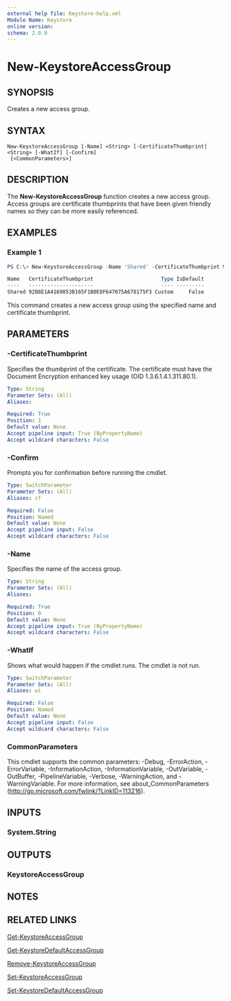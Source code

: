 ```yaml
---
external help file: Keystore-help.xml
Module Name: Keystore
online version:
schema: 2.0.0
---
```


# New-KeystoreAccessGroup

## SYNOPSIS
Creates a new access group.

## SYNTAX

```
New-KeystoreAccessGroup [-Name] <String> [-CertificateThumbprint] <String> [-WhatIf] [-Confirm]
 [<CommonParameters>]
```

## DESCRIPTION
The **New-KeystoreAccessGroup** function creates a new access group. Access groups are certificate thumbprints that have been given friendly names so they can be more easily referenced.

## EXAMPLES

### Example 1
```powershell
PS C:\> New-KeystoreAccessGroup -Name 'Shared' -CertificateThumbprint 92B8E1A4169853B165F1B0E8F647075A678175F3

Name   CertificateThumbprint                      Type IsDefault
----   ---------------------                      ---- ---------
Shared 92B8E1A4169853B165F1B0E8F647075A678175F3 Custom     False
```

This command creates a new access group using the specified name and certificate thumbprint.

## PARAMETERS

### -CertificateThumbprint
Specifies the thumbprint of the certificate. The certificate must have the Document Encryption enhanced key usage (OID 1.3.6.1.4.1.311.80.1).

```yaml
Type: String
Parameter Sets: (All)
Aliases:

Required: True
Position: 1
Default value: None
Accept pipeline input: True (ByPropertyName)
Accept wildcard characters: False
```

### -Confirm
Prompts you for confirmation before running the cmdlet.

```yaml
Type: SwitchParameter
Parameter Sets: (All)
Aliases: cf

Required: False
Position: Named
Default value: None
Accept pipeline input: False
Accept wildcard characters: False
```

### -Name
Specifies the name of the access group.

```yaml
Type: String
Parameter Sets: (All)
Aliases:

Required: True
Position: 0
Default value: None
Accept pipeline input: True (ByPropertyName)
Accept wildcard characters: False
```

### -WhatIf
Shows what would happen if the cmdlet runs.
The cmdlet is not run.

```yaml
Type: SwitchParameter
Parameter Sets: (All)
Aliases: wi

Required: False
Position: Named
Default value: None
Accept pipeline input: False
Accept wildcard characters: False
```

### CommonParameters
This cmdlet supports the common parameters: -Debug, -ErrorAction, -ErrorVariable, -InformationAction, -InformationVariable, -OutVariable, -OutBuffer, -PipelineVariable, -Verbose, -WarningAction, and -WarningVariable. For more information, see about_CommonParameters (http://go.microsoft.com/fwlink/?LinkID=113216).

## INPUTS

### System.String

## OUTPUTS

### KeystoreAccessGroup

## NOTES

## RELATED LINKS

[Get-KeystoreAccessGroup](./Get-KeystoreAccessGroup.md)

[Get-KeystoreDefaultAccessGroup](./Get-KeystoreDefaultAccessGroup.md)

[Remove-KeystoreAccessGroup](./Remove-KeystoreAccessGroup.md)

[Set-KeystoreAccessGroup](./Set-KeystoreAccessGroup.md)

[Set-KeystoreDefaultAccessGroup](./Set-KeystoreDefaultAccessGroup.md)